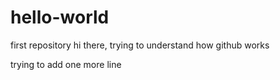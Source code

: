 # hello-world
first repository
hi there, trying to understand how github works

trying to add one more line
